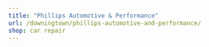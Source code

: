 ```yaml
---
title: "Phillips Automotive & Performance"
url: /downingtown/phillips-automotive-and-performance/
shop: car repair
---
```

